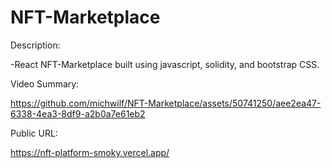 # NFT-Marketplace

Description:

-React NFT-Marketplace built using javascript, solidity, and bootstrap CSS. 

Video Summary:

https://github.com/michwilf/NFT-Marketplace/assets/50741250/aee2ea47-6338-4ea3-8df9-a2b0a7e61eb2

Public URL:

https://nft-platform-smoky.vercel.app/

